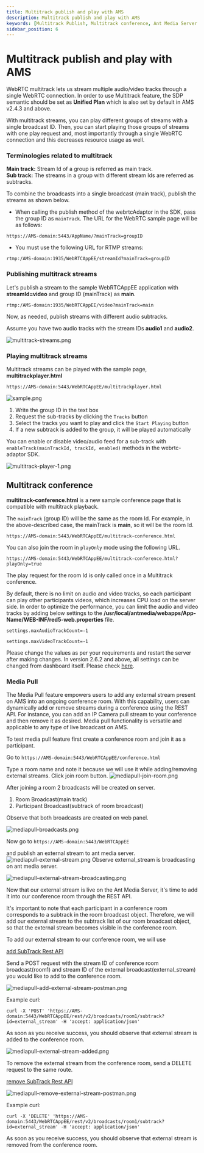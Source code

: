 ```yaml
---
title: Multitrack publish and play with AMS
description: Multitrack publish and play with AMS
keywords: [Multitrack Publish, Multitrack conference, Ant Media Server Documentation, Ant Media Server Tutorials]
sidebar_position: 6
---
```


# Multitrack publish and play with AMS

WebRTC multitrack lets us stream multiple audio/video tracks through a single WebRTC connection. In order to use Multitrack feature, the SDP semantic should be set as **Unified Plan** which is also set by default in AMS v2.4.3 and above.

With multitrack streams, you can play different groups of streams with a single broadcast ID. Then, you can start playing those groups of streams with one play request and, most importantly through a single WebRTC connection and this decreases resource usage as well.

### Terminologies related to multitrack

**Main track:** Stream Id of a group is referred as main track.  
**Sub track:** The streams in a group with different stream Ids are referred as subtracks.

To combine the broadcasts into a single broadcast (main track), publish the streams as shown below.

* When calling the publish method of the webrtcAdaptor in the SDK, pass the group ID as ```mainTrack```. The URL for the WebRTC sample page will be as follows:

`https://AMS-domain:5443/AppName/?mainTrack=groupID`

* You must use the following URL for RTMP streams:

```rtmp:/AMS-domain:1935/WebRTCAppEE/streamId?mainTrack=groupID```

### Publishing multitrack streams

Let's publish a stream to the sample WebRTCAppEE application with **streamId=video** and group ID (mainTrack) as **main**.

`rtmp:/AMS-domain:1935/WebRTCAppEE/video?mainTrack=main`

Now, as needed, publish streams with different audio subtracks.

Assume you have two audio tracks with the stream IDs **audio1** and **audio2**.

![multitrack-streams.png](@site/static/img/multitrack-streams.png)

### Playing multitrack streams

Multitrack streams can be played with the sample page, **multitrackplayer.html**

`https://AMS-domain:5443/WebRTCAppEE/multitrackplayer.html`

![sample.png](@site/static/img/sample(1).png)

1.  Write the group ID in the text box
2.  Request the sub-tracks by clicking the ```Tracks``` button
3.  Select the tracks you want to play and click the ```Start Playing``` button
4.  If a new subtrack is added to the group, it will be played automatically

You can enable or disable video/audio feed for a sub-track with ```enableTrack(mainTrackId, trackId, enabled)``` methods in the webrtc-adaptor SDK.

![multitrack-player-1.png](@site/static/img/multitrack-player-1(1).png)

## Multitrack conference

**multitrack-conference.html** is a new sample conference page that is compatible with multitrack playback.

The ```mainTrack``` (group ID) will be the same as the room Id. For example, in the above-described case, the mainTrack is **main**, so it will be the room Id.

`https://AMS-domain:5443/WebRTCAppEE/multitrack-conference.html`

You can also join the room in ```playOnly``` mode using the following URL.

`https://AMS-domain:5443/WebRTCAppEE/multitrack-conference.html?playOnly=true`

The play request for the room Id is only called once in a Multitrack conference.

By default, there is no limit on audio and video tracks, so each participant can play other participants videos, which increases CPU load on the server side. In order to optimize the performance, you can limit the audio and video tracks by adding below settings to the **/usr/local/antmedia/webapps/App-Name/WEB-INF/red5-web.properties** file.

`settings.maxAudioTrackCount=-1`

`settings.maxVideoTrackCount=-1`

Please change the values as per your requirements and restart the server after making changes. In version 2.6.2 and above, all settings can be changed from dashboard itself. Please check [here](https://github.com/orgs/ant-media/discussions/5161#discussioncomment-6401677).

### Media Pull
The Media Pull feature empowers users to add any external stream present on AMS into an ongoing conference room. With this capability, users can dynamically add or remove streams during a conference using the REST API.
For instance, you can add an IP Camera pull stream to your conference and then remove it as desired. Media pull functionality is versatile and applicable to any type of live broadcast on AMS.

To test media pull feature first create a conference room and join it as a participant.

Go to
`https://AMS-domain:5443/WebRTCAppEE/conference.html`

Type a room name and note it because we will use it while adding/removing external streams. Click join room button. 
![mediapull-join-room.png](@site/static/img/mediapull-join-room.png)

After joining a room 2 broadcasts will be created on server.
1. Room Broadcast(main track)
2. Participant Broadcast(subtrack of room broadcast)

Observe that both broadcasts are created on web panel.

![mediapull-broadcasts.png](@site/static/img/mediapull-broadcasts.png)

Now go to 
`https://AMS-domain:5443/WebRTCAppEE`

and publish an external stream to ant media server.
![mediapull-external-stream.png](@site/static/img/mediapull-external-stream.png)
Observe external_stream is broadcasting on ant media server.

![mediapull-external-stream-broadcasting.png](@site/static/img/mediapull-external-stream-broadcasting.png)

Now that our external stream is live on the Ant Media Server, it's time to add it into our conference room through the REST API.

It's important to note that each participant in a conference room corresponds to a subtrack in the room broadcast object. Therefore, we will add our external stream to the subtrack list of our room broadcast object, so that the external stream becomes visible in the conference room.

To add our external stream to our conference room, we will use 

[add SubTrack Rest API](https://antmedia.io/rest/#/BroadcastRestService/addSubTrack)

Send a POST request with the stream ID of conference room broadcast(room1) and stream ID of the external broadcast(external_stream) you would like to add to the conference room.


![mediapull-add-external-stream-postman.png](@site/static/img/mediapull-add-external-stream-postman.png)

Example curl:

    curl -X 'POST' 'https://AMS-domain:5443/WebRTCAppEE/rest/v2/broadcasts/room1/subtrack?id=external_stream' -H 'accept: application/json'

As soon as you receive success, you should observe that external stream is added to the conference room.

![mediapull-external-stream-added.png](@site/static/img/mediapull-external-stream-added.png)

To remove the external stream from the conference room, send a DELETE request to the same route.

[remove SubTrack Rest API](https://antmedia.io/rest/#/BroadcastRestService/removeSubTrack)

![mediapull-remove-external-stream-postman.png](@site/static/img/mediapull-remove-external-stream-postman.png)

Example curl:

    curl -X 'DELETE' 'https://AMS-domain:5443/WebRTCAppEE/rest/v2/broadcasts/room1/subtrack?id=external_stream' -H 'accept: application/json'

As soon as you receive success, you should observe that external stream is removed from the conference room.